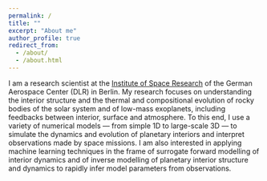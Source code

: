 ```yaml
---
permalink: /
title: ""
excerpt: "About me"
author_profile: true
redirect_from: 
  - /about/
  - /about.html
---
```


I am a research scientist at the [Institute of Space Research](https://www.dlr.de/en/wr/) of the German Aerospace Center (DLR) in Berlin. My research focuses on understanding the interior structure and the thermal and compositional evolution of rocky bodies of the solar system and of low-mass exoplanets, including feedbacks between interior, surface and atmosphere. To this end, I use a variety of numerical models — from simple 1D to large-scale 3D — to simulate the dynamics and evolution of planetary interiors and interpret observations made by space missions. I am also interested in applying machine learning techniques in the frame of surrogate forward modelling of interior dynamics and of inverse modelling of planetary interior structure and dynamics to rapidly infer model parameters from observations.  

